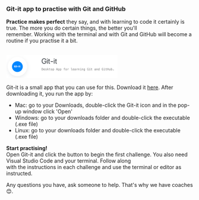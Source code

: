 ### Git-it app to practise with Git and GitHub

**Practice makes perfect** they say, and with learning to code it certainly is true. The more you do certain things, the better you'll  
remember. Working with the terminal and with Git and GitHub will become a routine if you practise it a bit.  

<br>
<img src="./git-it.png" width="300"  />
<br>  

Git-it is a small app that you can use for this. Download it [here](https://github.com/jlord/git-it-electron/releases). After downloading it, you run the app by:  
* Mac: go to your Downloads, double-click the Git-it icon and in the pop-up window click 'Open'
* Windows: go to your downloads folder and double-click the executable (.exe file)
* Linux: go to your downloads folder and double-click the executable (.exe file)

**Start practising!**  
Open Git-it and click the button to begin the first challenge. You also need Visual Studio Code and your terminal. Follow along  
with the instructions in each challenge and use the terminal or editor as instructed.

Any questions you have, ask someone to help. That's why we have coaches 😊.



